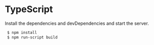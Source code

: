 # TypeScript

Install the dependencies and devDependencies and start the server.

```sh
 $ npm install
 $ npm run-script build
```

